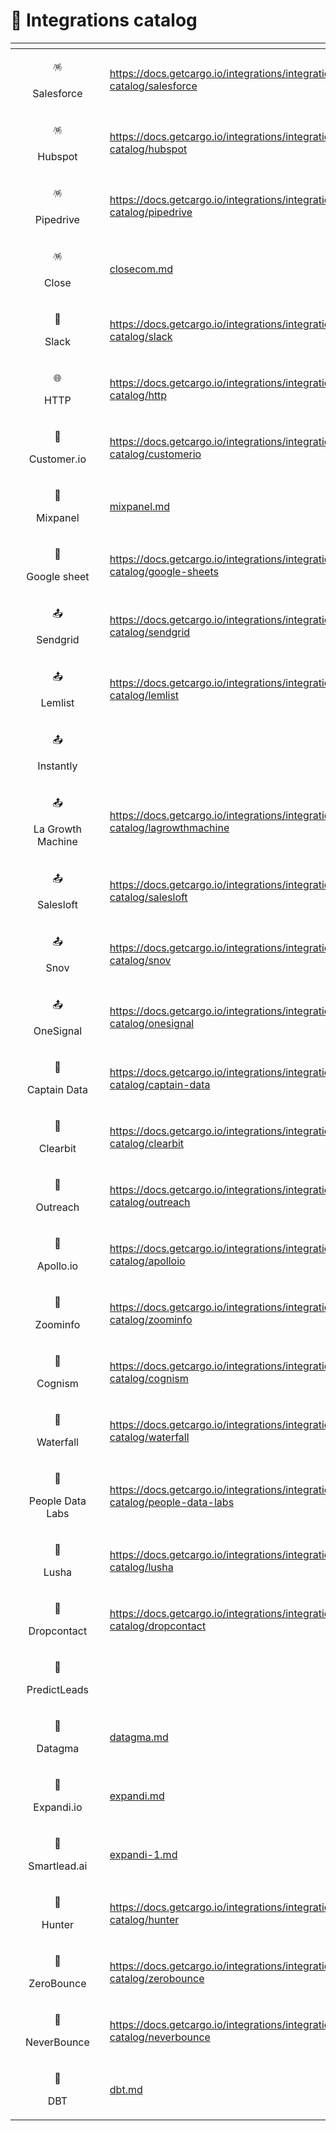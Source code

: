 # 📖 Integrations catalog

<table data-view="cards"><thead><tr><th></th><th align="center"></th><th></th><th data-hidden data-card-target data-type="content-ref"></th></tr></thead><tbody><tr><td></td><td align="center"><p><span data-gb-custom-inline data-tag="emoji" data-code="1fa85">🪅</span> </p><p>Salesforce</p></td><td></td><td><a href="https://docs.getcargo.io/integrations/integrations-catalog/salesforce">https://docs.getcargo.io/integrations/integrations-catalog/salesforce</a></td></tr><tr><td></td><td align="center"><p><span data-gb-custom-inline data-tag="emoji" data-code="1fa85">🪅</span> </p><p>Hubspot</p></td><td></td><td><a href="https://docs.getcargo.io/integrations/integrations-catalog/hubspot">https://docs.getcargo.io/integrations/integrations-catalog/hubspot</a></td></tr><tr><td></td><td align="center"><p><span data-gb-custom-inline data-tag="emoji" data-code="1fa85">🪅</span> </p><p>Pipedrive</p></td><td></td><td><a href="https://docs.getcargo.io/integrations/integrations-catalog/pipedrive">https://docs.getcargo.io/integrations/integrations-catalog/pipedrive</a></td></tr><tr><td></td><td align="center"><p><span data-gb-custom-inline data-tag="emoji" data-code="1fa85">🪅</span> </p><p>Close</p></td><td></td><td><a href="closecom.md">closecom.md</a></td></tr><tr><td></td><td align="center"><p><span data-gb-custom-inline data-tag="emoji" data-code="1f3b1">🎱</span> </p><p>Slack</p></td><td></td><td><a href="https://docs.getcargo.io/integrations/integrations-catalog/slack">https://docs.getcargo.io/integrations/integrations-catalog/slack</a></td></tr><tr><td></td><td align="center"><p><span data-gb-custom-inline data-tag="emoji" data-code="1f310">🌐</span> </p><p>HTTP</p></td><td></td><td><a href="https://docs.getcargo.io/integrations/integrations-catalog/http">https://docs.getcargo.io/integrations/integrations-catalog/http</a></td></tr><tr><td></td><td align="center"><p><span data-gb-custom-inline data-tag="emoji" data-code="1f367">🍧</span> </p><p>Customer.io</p></td><td></td><td><a href="https://docs.getcargo.io/integrations/integrations-catalog/customerio">https://docs.getcargo.io/integrations/integrations-catalog/customerio</a></td></tr><tr><td></td><td align="center"><p><span data-gb-custom-inline data-tag="emoji" data-code="1f367">🍧</span></p><p>Mixpanel</p></td><td></td><td><a href="mixpanel.md">mixpanel.md</a></td></tr><tr><td></td><td align="center"><p><span data-gb-custom-inline data-tag="emoji" data-code="1f9ee">🧮</span></p><p>Google sheet</p></td><td></td><td><a href="https://docs.getcargo.io/integrations/integrations-catalog/google-sheets">https://docs.getcargo.io/integrations/integrations-catalog/google-sheets</a></td></tr><tr><td></td><td align="center"><p><span data-gb-custom-inline data-tag="emoji" data-code="1f4e4">📤</span> </p><p>Sendgrid</p></td><td></td><td><a href="https://docs.getcargo.io/integrations/integrations-catalog/sendgrid">https://docs.getcargo.io/integrations/integrations-catalog/sendgrid</a></td></tr><tr><td></td><td align="center"><p><span data-gb-custom-inline data-tag="emoji" data-code="1f4e4">📤</span> </p><p>Lemlist</p></td><td></td><td><a href="https://docs.getcargo.io/integrations/integrations-catalog/lemlist">https://docs.getcargo.io/integrations/integrations-catalog/lemlist</a></td></tr><tr><td></td><td align="center"><p><span data-gb-custom-inline data-tag="emoji" data-code="1f4e4">📤</span> </p><p>Instantly</p></td><td></td><td></td></tr><tr><td></td><td align="center"><p><span data-gb-custom-inline data-tag="emoji" data-code="1f4e4">📤</span> </p><p>  La Growth Machine</p></td><td></td><td><a href="https://docs.getcargo.io/integrations/integrations-catalog/lagrowthmachine">https://docs.getcargo.io/integrations/integrations-catalog/lagrowthmachine</a></td></tr><tr><td></td><td align="center"><p><span data-gb-custom-inline data-tag="emoji" data-code="1f4e4">📤</span> </p><p>Salesloft</p></td><td></td><td><a href="https://docs.getcargo.io/integrations/integrations-catalog/salesloft">https://docs.getcargo.io/integrations/integrations-catalog/salesloft</a></td></tr><tr><td></td><td align="center"><p><span data-gb-custom-inline data-tag="emoji" data-code="1f4e4">📤</span> </p><p>Snov</p></td><td></td><td><a href="https://docs.getcargo.io/integrations/integrations-catalog/snov">https://docs.getcargo.io/integrations/integrations-catalog/snov</a></td></tr><tr><td></td><td align="center"><p><span data-gb-custom-inline data-tag="emoji" data-code="1f4e4">📤</span> </p><p>OneSignal</p></td><td></td><td><a href="https://docs.getcargo.io/integrations/integrations-catalog/onesignal">https://docs.getcargo.io/integrations/integrations-catalog/onesignal</a></td></tr><tr><td></td><td align="center"><p><span data-gb-custom-inline data-tag="emoji" data-code="1f52d">🔭</span> </p><p>Captain Data</p></td><td></td><td><a href="https://docs.getcargo.io/integrations/integrations-catalog/captain-data">https://docs.getcargo.io/integrations/integrations-catalog/captain-data</a></td></tr><tr><td></td><td align="center"><p><span data-gb-custom-inline data-tag="emoji" data-code="1f52d">🔭</span> </p><p>Clearbit</p></td><td></td><td><a href="https://docs.getcargo.io/integrations/integrations-catalog/clearbit">https://docs.getcargo.io/integrations/integrations-catalog/clearbit</a></td></tr><tr><td></td><td align="center"><p><span data-gb-custom-inline data-tag="emoji" data-code="1f52d">🔭</span> </p><p>Outreach</p></td><td></td><td><a href="https://docs.getcargo.io/integrations/integrations-catalog/outreach">https://docs.getcargo.io/integrations/integrations-catalog/outreach</a></td></tr><tr><td></td><td align="center"><p><span data-gb-custom-inline data-tag="emoji" data-code="1f52d">🔭</span> </p><p>Apollo.io</p></td><td></td><td><a href="https://docs.getcargo.io/integrations/integrations-catalog/apolloio">https://docs.getcargo.io/integrations/integrations-catalog/apolloio</a></td></tr><tr><td></td><td align="center"><p><span data-gb-custom-inline data-tag="emoji" data-code="1f52d">🔭</span> </p><p>Zoominfo</p></td><td></td><td><a href="https://docs.getcargo.io/integrations/integrations-catalog/zoominfo">https://docs.getcargo.io/integrations/integrations-catalog/zoominfo</a></td></tr><tr><td></td><td align="center"><p><span data-gb-custom-inline data-tag="emoji" data-code="1f52d">🔭</span> </p><p>Cognism</p></td><td></td><td><a href="https://docs.getcargo.io/integrations/integrations-catalog/cognism">https://docs.getcargo.io/integrations/integrations-catalog/cognism</a></td></tr><tr><td></td><td align="center"><p><span data-gb-custom-inline data-tag="emoji" data-code="1f52d">🔭</span> </p><p>Waterfall</p></td><td></td><td><a href="https://docs.getcargo.io/integrations/integrations-catalog/waterfall">https://docs.getcargo.io/integrations/integrations-catalog/waterfall</a></td></tr><tr><td></td><td align="center"><p><span data-gb-custom-inline data-tag="emoji" data-code="1f52d">🔭</span> </p><p>People Data Labs</p></td><td></td><td><a href="https://docs.getcargo.io/integrations/integrations-catalog/people-data-labs">https://docs.getcargo.io/integrations/integrations-catalog/people-data-labs</a></td></tr><tr><td></td><td align="center"><p><span data-gb-custom-inline data-tag="emoji" data-code="1f52d">🔭</span> </p><p>Lusha</p></td><td></td><td><a href="https://docs.getcargo.io/integrations/integrations-catalog/lusha">https://docs.getcargo.io/integrations/integrations-catalog/lusha</a></td></tr><tr><td></td><td align="center"><p><span data-gb-custom-inline data-tag="emoji" data-code="1f52d">🔭</span> </p><p>Dropcontact</p></td><td></td><td><a href="https://docs.getcargo.io/integrations/integrations-catalog/dropcontact">https://docs.getcargo.io/integrations/integrations-catalog/dropcontact</a></td></tr><tr><td></td><td align="center"><p> <span data-gb-custom-inline data-tag="emoji" data-code="1f52d">🔭</span></p><p>PredictLeads</p></td><td></td><td></td></tr><tr><td></td><td align="center"><p><span data-gb-custom-inline data-tag="emoji" data-code="1f52d">🔭</span> </p><p>Datagma</p></td><td></td><td><a href="datagma.md">datagma.md</a></td></tr><tr><td></td><td align="center"><p><span data-gb-custom-inline data-tag="emoji" data-code="1f52d">🔭</span> </p><p>Expandi.io</p></td><td></td><td><a href="expandi.md">expandi.md</a></td></tr><tr><td></td><td align="center"><p><span data-gb-custom-inline data-tag="emoji" data-code="1f52d">🔭</span> </p><p>Smartlead.ai</p></td><td></td><td><a href="expandi-1.md">expandi-1.md</a></td></tr><tr><td></td><td align="center"><p><span data-gb-custom-inline data-tag="emoji" data-code="1f693">🚓</span> </p><p>Hunter</p></td><td></td><td><a href="https://docs.getcargo.io/integrations/integrations-catalog/hunter">https://docs.getcargo.io/integrations/integrations-catalog/hunter</a></td></tr><tr><td></td><td align="center"><p><span data-gb-custom-inline data-tag="emoji" data-code="1f693">🚓</span> </p><p>ZeroBounce</p></td><td></td><td><a href="https://docs.getcargo.io/integrations/integrations-catalog/zerobounce">https://docs.getcargo.io/integrations/integrations-catalog/zerobounce</a></td></tr><tr><td></td><td align="center"><p><span data-gb-custom-inline data-tag="emoji" data-code="1f693">🚓</span> </p><p>NeverBounce</p></td><td></td><td><a href="https://docs.getcargo.io/integrations/integrations-catalog/neverbounce">https://docs.getcargo.io/integrations/integrations-catalog/neverbounce</a></td></tr><tr><td></td><td align="center"><p><span data-gb-custom-inline data-tag="emoji" data-code="1f4be">💾</span> </p><p>DBT</p></td><td></td><td><a href="dbt.md">dbt.md</a></td></tr></tbody></table>

